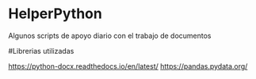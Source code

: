 # HelperPython
Algunos scripts de apoyo diario con el trabajo de documentos

#Librerias utilizadas

https://python-docx.readthedocs.io/en/latest/
https://pandas.pydata.org/
